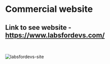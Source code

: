 # Commercial website
## Link to see website - https://www.labsfordevs.com/
</br>

![labsfordevs-site](https://user-images.githubusercontent.com/84990031/158013463-3b0a5576-8277-4315-ad03-f81766a401bb.png)
